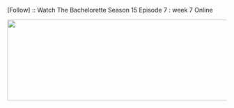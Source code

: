 ﻿[Follow] :: Watch The Bachelorette Season 15 Episode 7 : week 7 Online

<p><a href="https://t.co/QSdXmRr1OE"><img src="http://currencymarket24.com/wp-content/uploads/2019/05/watch-now-live-stream.png" alt="" width="588" height="187" /></a></p>